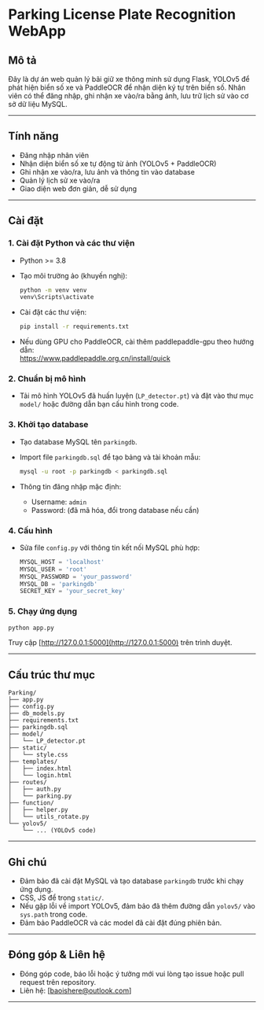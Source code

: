 # Parking License Plate Recognition WebApp

## Mô tả

Đây là dự án web quản lý bãi giữ xe thông minh sử dụng Flask, YOLOv5 để phát hiện biển số xe và PaddleOCR để nhận diện ký tự trên biển số. Nhân viên có thể đăng nhập, ghi nhận xe vào/ra bằng ảnh, lưu trữ lịch sử vào cơ sở dữ liệu MySQL.

---

## Tính năng

- Đăng nhập nhân viên
- Nhận diện biển số xe tự động từ ảnh (YOLOv5 + PaddleOCR)
- Ghi nhận xe vào/ra, lưu ảnh và thông tin vào database
- Quản lý lịch sử xe vào/ra
- Giao diện web đơn giản, dễ sử dụng

---

## Cài đặt

### 1. Cài đặt Python và các thư viện

- Python >= 3.8
- Tạo môi trường ảo (khuyến nghị):

    ```bash
    python -m venv venv
    venv\Scripts\activate
    ```

- Cài đặt các thư viện:

    ```bash
    pip install -r requirements.txt
    ```

- Nếu dùng GPU cho PaddleOCR, cài thêm paddlepaddle-gpu theo hướng dẫn:  
  https://www.paddlepaddle.org.cn/install/quick

### 2. Chuẩn bị mô hình

- Tải mô hình YOLOv5 đã huấn luyện (`LP_detector.pt`) và đặt vào thư mục `model/` hoặc đường dẫn bạn cấu hình trong code.

### 3. Khởi tạo database

- Tạo database MySQL tên `parkingdb`.
- Import file `parkingdb.sql` để tạo bảng và tài khoản mẫu:

    ```bash
    mysql -u root -p parkingdb < parkingdb.sql
    ```

- Thông tin đăng nhập mặc định:  
  - Username: `admin`  
  - Password: (đã mã hóa, đổi trong database nếu cần)

### 4. Cấu hình

- Sửa file `config.py` với thông tin kết nối MySQL phù hợp:

    ```python
    MYSQL_HOST = 'localhost'
    MYSQL_USER = 'root'
    MYSQL_PASSWORD = 'your_password'
    MYSQL_DB = 'parkingdb'
    SECRET_KEY = 'your_secret_key'
    ```

### 5. Chạy ứng dụng

```bash
python app.py
```

Truy cập [http://127.0.0.1:5000](http://127.0.0.1:5000) trên trình duyệt.

---

## Cấu trúc thư mục

```
Parking/
├── app.py
├── config.py
├── db_models.py
├── requirements.txt
├── parkingdb.sql
├── model/
│   └── LP_detector.pt
├── static/
│   └── style.css
├── templates/
│   ├── index.html
│   └── login.html
├── routes/
│   ├── auth.py
│   └── parking.py
├── function/
│   ├── helper.py
│   └── utils_rotate.py
└── yolov5/
    └── ... (YOLOv5 code)
```

---

## Ghi chú
- Đảm bảo đã cài đặt MySQL và tạo database `parkingdb` trước khi chạy ứng dụng.
- CSS, JS để trong `static/`.
- Nếu gặp lỗi về import YOLOv5, đảm bảo đã thêm đường dẫn `yolov5/` vào `sys.path` trong code.
- Đảm bảo PaddleOCR và các model đã cài đặt đúng phiên bản.

---

## Đóng góp & Liên hệ

- Đóng góp code, báo lỗi hoặc ý tưởng mới vui lòng tạo issue hoặc pull request trên repository.
- Liên hệ: [baoishere@outlook.com]

---

